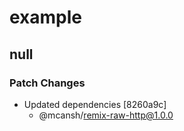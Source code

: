 # example

## null

### Patch Changes

- Updated dependencies [8260a9c]
  - @mcansh/remix-raw-http@1.0.0
